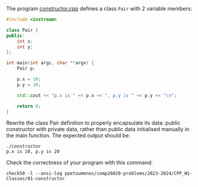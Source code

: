 The program [constructor.cpp](constructor.cpp) defines a class `Pair` with
2 variable members:

```cxx
#include <iostream>

class Pair {
public:
    int x;
    int y;
};

int main(int argc, char **argv) {
    Pair p;

    p.x = 10;
    p.y = 20;

	std::cout << "p.x is " << p.x << ", p.y is " << p.y << "\n";

    return 0;
}
```

Rewrite the class Pair definition to properly encapsulate its data: public
constructor with private data, rather than public data initialised manually
in the main function. The expected output should be:

```shell
./constructor
p.x is 10, p.y is 20
```

Check the correctness of your program with this command:
```shell
check50 -l --ansi-log ppetoumenos/comp26020-problems/2023-2024/CPP_W1-Classes/01-constructor
```
